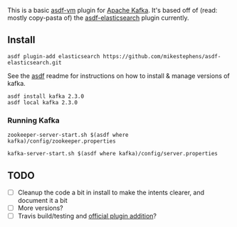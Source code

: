 This is a basic [asdf-vm](https://github.com/asdf-vm/asdf) plugin for [Apache
Kafka](https://kafka.apache.org/). It's based off of (read: mostly copy-pasta
of) the
[asdf-elasticsearch](https://github.com/mikestephens/asdf-elasticsearch) plugin
currently.

## Install
```
asdf plugin-add elasticsearch https://github.com/mikestephens/asdf-elasticsearch.git
```

See the [asdf](https://github.com/asdf-vm/asdf) readme for instructions on how to install & manage versions of kafka.

```
asdf install kafka 2.3.0
asdf local kafka 2.3.0
```

### Running Kafka

```
zookeeper-server-start.sh $(asdf where kafka)/config/zookeeper.properties
```

```
kafka-server-start.sh $(asdf where kafka)/config/server.properties
```

## TODO
 - [ ] Cleanup the code a bit in install to make the intents clearer, and document it a bit
 - [ ] More versions?
 - [ ] Travis build/testing and [official plugin addition](https://github.com/asdf-vm/asdf-plugins)?
